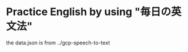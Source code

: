 Practice English by using "毎日の英文法"
=======================================

the data.json is from ../gcp-speech-to-text

